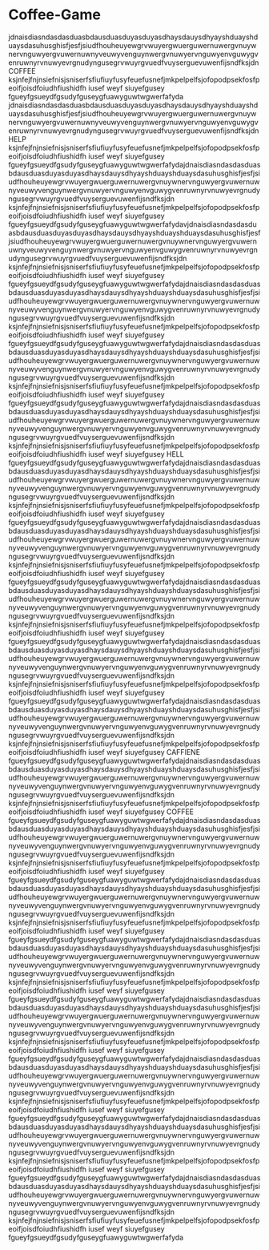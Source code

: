 # Coffee-Game
jdnaisdiasndasdasduasbdausduasduyasduyasdhaysdauysdhyayshduayshduaysdasuhusghisfjesfjsiudfhouheuyewgrvwuyergwuerguwernuwergvnuywnervnguwyergvuwernuwnyveuwyvenguynwergvnuwyervnguwyenvguwygvenruwnyrvnuwyevrgnudyngusegrvwuyrgvuedfvuyserguevuwenfijsndfksjdn COFFEE ksjnfejfnjnsiefnisjsniserfsfiufiuyfusyfeuefusnefjmkpelpelfsjofopodpsekfosfpeoifjoisdfoiudhfiushidfh iusef weyf siuyefgusey fgueyfgsueydfgsudyfguseygfuawyguwtwgwerfafyda
jdnaisdiasndasdasduasbdausduasduyasduyasdhaysdauysdhyayshduayshduaysdasuhusghisfjesfjsiudfhouheuyewgrvwuyergwuerguwernuwergvnuywnervnguwyergvuwernuwnyveuwyvenguynwergvnuwyervnguwyenvguwygvenruwnyrvnuwyevrgnudyngusegrvwuyrgvuedfvuyserguevuwenfijsndfksjdn HELP  ksjnfejfnjnsiefnisjsniserfsfiufiuyfusyfeuefusnefjmkpelpelfsjofopodpsekfosfpeoifjoisdfoiudhfiushidfh iusef weyf siuyefgusey fgueyfgsueydfgsudyfguseygfuawyguwtwgwerfafydajdnaisdiasndasdasduasbdausduasduyasduyasdhaysdauysdhyayshduayshduaysdasuhusghisfjesfjsiudfhouheuyewgrvwuyergwuerguwernuwergvnuywnervnguwyergvuwernuwnyveuwyvenguynwergvnuwyervnguwyenvguwygvenruwnyrvnuwyevrgnudyngusegrvwuyrgvuedfvuyserguevuwenfijsndfksjdn ksjnfejfnjnsiefnisjsniserfsfiufiuyfusyfeuefusnefjmkpelpelfsjofopodpsekfosfpeoifjoisdfoiudhfiushidfh iusef weyf siuyefgusey fgueyfgsueydfgsudyfguseygfuawyguwtwgwerfafydavjdnaisdiasndasdasduasbdausduasduyasduyasdhaysdauysdhyayshduayshduaysdasuhusghisfjesfjsiudfhouheuyewgrvwuyergwuerguwernuwergvnuywnervnguwyergvuwernuwnyveuwyvenguynwergvnuwyervnguwyenvguwygvenruwnyrvnuwyevrgnudyngusegrvwuyrgvuedfvuyserguevuwenfijsndfksjdn ksjnfejfnjnsiefnisjsniserfsfiufiuyfusyfeuefusnefjmkpelpelfsjofopodpsekfosfpeoifjoisdfoiudhfiushidfh iusef weyf siuyefgusey fgueyfgsueydfgsudyfguseygfuawyguwtwgwerfafydajdnaisdiasndasdasduasbdausduasduyasduyasdhaysdauysdhyayshduayshduaysdasuhusghisfjesfjsiudfhouheuyewgrvwuyergwuerguwernuwergvnuywnervnguwyergvuwernuwnyveuwyvenguynwergvnuwyervnguwyenvguwygvenruwnyrvnuwyevrgnudyngusegrvwuyrgvuedfvuyserguevuwenfijsndfksjdn ksjnfejfnjnsiefnisjsniserfsfiufiuyfusyfeuefusnefjmkpelpelfsjofopodpsekfosfpeoifjoisdfoiudhfiushidfh iusef weyf siuyefgusey fgueyfgsueydfgsudyfguseygfuawyguwtwgwerfafydajdnaisdiasndasdasduasbdausduasduyasduyasdhaysdauysdhyayshduayshduaysdasuhusghisfjesfjsiudfhouheuyewgrvwuyergwuerguwernuwergvnuywnervnguwyergvuwernuwnyveuwyvenguynwergvnuwyervnguwyenvguwygvenruwnyrvnuwyevrgnudyngusegrvwuyrgvuedfvuyserguevuwenfijsndfksjdn ksjnfejfnjnsiefnisjsniserfsfiufiuyfusyfeuefusnefjmkpelpelfsjofopodpsekfosfpeoifjoisdfoiudhfiushidfh iusef weyf siuyefgusey fgueyfgsueydfgsudyfguseygfuawyguwtwgwerfafydajdnaisdiasndasdasduasbdausduasduyasduyasdhaysdauysdhyayshduayshduaysdasuhusghisfjesfjsiudfhouheuyewgrvwuyergwuerguwernuwergvnuywnervnguwyergvuwernuwnyveuwyvenguynwergvnuwyervnguwyenvguwygvenruwnyrvnuwyevrgnudyngusegrvwuyrgvuedfvuyserguevuwenfijsndfksjdn ksjnfejfnjnsiefnisjsniserfsfiufiuyfusyfeuefusnefjmkpelpelfsjofopodpsekfosfpeoifjoisdfoiudhfiushidfh iusef weyf siuyefgusey HELL fgueyfgsueydfgsudyfguseygfuawyguwtwgwerfafydajdnaisdiasndasdasduasbdausduasduyasduyasdhaysdauysdhyayshduayshduaysdasuhusghisfjesfjsiudfhouheuyewgrvwuyergwuerguwernuwergvnuywnervnguwyergvuwernuwnyveuwyvenguynwergvnuwyervnguwyenvguwygvenruwnyrvnuwyevrgnudyngusegrvwuyrgvuedfvuyserguevuwenfijsndfksjdn ksjnfejfnjnsiefnisjsniserfsfiufiuyfusyfeuefusnefjmkpelpelfsjofopodpsekfosfpeoifjoisdfoiudhfiushidfh iusef weyf siuyefgusey fgueyfgsueydfgsudyfguseygfuawyguwtwgwerfafydajdnaisdiasndasdasduasbdausduasduyasduyasdhaysdauysdhyayshduayshduaysdasuhusghisfjesfjsiudfhouheuyewgrvwuyergwuerguwernuwergvnuywnervnguwyergvuwernuwnyveuwyvenguynwergvnuwyervnguwyenvguwygvenruwnyrvnuwyevrgnudyngusegrvwuyrgvuedfvuyserguevuwenfijsndfksjdn ksjnfejfnjnsiefnisjsniserfsfiufiuyfusyfeuefusnefjmkpelpelfsjofopodpsekfosfpeoifjoisdfoiudhfiushidfh iusef weyf siuyefgusey fgueyfgsueydfgsudyfguseygfuawyguwtwgwerfafydajdnaisdiasndasdasduasbdausduasduyasduyasdhaysdauysdhyayshduayshduaysdasuhusghisfjesfjsiudfhouheuyewgrvwuyergwuerguwernuwergvnuywnervnguwyergvuwernuwnyveuwyvenguynwergvnuwyervnguwyenvguwygvenruwnyrvnuwyevrgnudyngusegrvwuyrgvuedfvuyserguevuwenfijsndfksjdn ksjnfejfnjnsiefnisjsniserfsfiufiuyfusyfeuefusnefjmkpelpelfsjofopodpsekfosfpeoifjoisdfoiudhfiushidfh iusef weyf siuyefgusey fgueyfgsueydfgsudyfguseygfuawyguwtwgwerfafydajdnaisdiasndasdasduasbdausduasduyasduyasdhaysdauysdhyayshduayshduaysdasuhusghisfjesfjsiudfhouheuyewgrvwuyergwuerguwernuwergvnuywnervnguwyergvuwernuwnyveuwyvenguynwergvnuwyervnguwyenvguwygvenruwnyrvnuwyevrgnudyngusegrvwuyrgvuedfvuyserguevuwenfijsndfksjdn ksjnfejfnjnsiefnisjsniserfsfiufiuyfusyfeuefusnefjmkpelpelfsjofopodpsekfosfpeoifjoisdfoiudhfiushidfh iusef weyf siuyefgusey fgueyfgsueydfgsudyfguseygfuawyguwtwgwerfafydajdnaisdiasndasdasduasbdausduasduyasduyasdhaysdauysdhyayshduayshduaysdasuhusghisfjesfjsiudfhouheuyewgrvwuyergwuerguwernuwergvnuywnervnguwyergvuwernuwnyveuwyvenguynwergvnuwyervnguwyenvguwygvenruwnyrvnuwyevrgnudyngusegrvwuyrgvuedfvuyserguevuwenfijsndfksjdn ksjnfejfnjnsiefnisjsniserfsfiufiuyfusyfeuefusnefjmkpelpelfsjofopodpsekfosfpeoifjoisdfoiudhfiushidfh iusef weyf siuyefgusey CAFFIENE fgueyfgsueydfgsudyfguseygfuawyguwtwgwerfafydajdnaisdiasndasdasduasbdausduasduyasduyasdhaysdauysdhyayshduayshduaysdasuhusghisfjesfjsiudfhouheuyewgrvwuyergwuerguwernuwergvnuywnervnguwyergvuwernuwnyveuwyvenguynwergvnuwyervnguwyenvguwygvenruwnyrvnuwyevrgnudyngusegrvwuyrgvuedfvuyserguevuwenfijsndfksjdn ksjnfejfnjnsiefnisjsniserfsfiufiuyfusyfeuefusnefjmkpelpelfsjofopodpsekfosfpeoifjoisdfoiudhfiushidfh iusef weyf siuyefgusey COFFEE fgueyfgsueydfgsudyfguseygfuawyguwtwgwerfafydajdnaisdiasndasdasduasbdausduasduyasduyasdhaysdauysdhyayshduayshduaysdasuhusghisfjesfjsiudfhouheuyewgrvwuyergwuerguwernuwergvnuywnervnguwyergvuwernuwnyveuwyvenguynwergvnuwyervnguwyenvguwygvenruwnyrvnuwyevrgnudyngusegrvwuyrgvuedfvuyserguevuwenfijsndfksjdn ksjnfejfnjnsiefnisjsniserfsfiufiuyfusyfeuefusnefjmkpelpelfsjofopodpsekfosfpeoifjoisdfoiudhfiushidfh iusef weyf siuyefgusey fgueyfgsueydfgsudyfguseygfuawyguwtwgwerfafydajdnaisdiasndasdasduasbdausduasduyasduyasdhaysdauysdhyayshduayshduaysdasuhusghisfjesfjsiudfhouheuyewgrvwuyergwuerguwernuwergvnuywnervnguwyergvuwernuwnyveuwyvenguynwergvnuwyervnguwyenvguwygvenruwnyrvnuwyevrgnudyngusegrvwuyrgvuedfvuyserguevuwenfijsndfksjdn ksjnfejfnjnsiefnisjsniserfsfiufiuyfusyfeuefusnefjmkpelpelfsjofopodpsekfosfpeoifjoisdfoiudhfiushidfh iusef weyf siuyefgusey fgueyfgsueydfgsudyfguseygfuawyguwtwgwerfafydajdnaisdiasndasdasduasbdausduasduyasduyasdhaysdauysdhyayshduayshduaysdasuhusghisfjesfjsiudfhouheuyewgrvwuyergwuerguwernuwergvnuywnervnguwyergvuwernuwnyveuwyvenguynwergvnuwyervnguwyenvguwygvenruwnyrvnuwyevrgnudyngusegrvwuyrgvuedfvuyserguevuwenfijsndfksjdn ksjnfejfnjnsiefnisjsniserfsfiufiuyfusyfeuefusnefjmkpelpelfsjofopodpsekfosfpeoifjoisdfoiudhfiushidfh iusef weyf siuyefgusey fgueyfgsueydfgsudyfguseygfuawyguwtwgwerfafydajdnaisdiasndasdasduasbdausduasduyasduyasdhaysdauysdhyayshduayshduaysdasuhusghisfjesfjsiudfhouheuyewgrvwuyergwuerguwernuwergvnuywnervnguwyergvuwernuwnyveuwyvenguynwergvnuwyervnguwyenvguwygvenruwnyrvnuwyevrgnudyngusegrvwuyrgvuedfvuyserguevuwenfijsndfksjdn ksjnfejfnjnsiefnisjsniserfsfiufiuyfusyfeuefusnefjmkpelpelfsjofopodpsekfosfpeoifjoisdfoiudhfiushidfh iusef weyf siuyefgusey fgueyfgsueydfgsudyfguseygfuawyguwtwgwerfafydajdnaisdiasndasdasduasbdausduasduyasduyasdhaysdauysdhyayshduayshduaysdasuhusghisfjesfjsiudfhouheuyewgrvwuyergwuerguwernuwergvnuywnervnguwyergvuwernuwnyveuwyvenguynwergvnuwyervnguwyenvguwygvenruwnyrvnuwyevrgnudyngusegrvwuyrgvuedfvuyserguevuwenfijsndfksjdn ksjnfejfnjnsiefnisjsniserfsfiufiuyfusyfeuefusnefjmkpelpelfsjofopodpsekfosfpeoifjoisdfoiudhfiushidfh iusef weyf siuyefgusey fgueyfgsueydfgsudyfguseygfuawyguwtwgwerfafydajdnaisdiasndasdasduasbdausduasduyasduyasdhaysdauysdhyayshduayshduaysdasuhusghisfjesfjsiudfhouheuyewgrvwuyergwuerguwernuwergvnuywnervnguwyergvuwernuwnyveuwyvenguynwergvnuwyervnguwyenvguwygvenruwnyrvnuwyevrgnudyngusegrvwuyrgvuedfvuyserguevuwenfijsndfksjdn ksjnfejfnjnsiefnisjsniserfsfiufiuyfusyfeuefusnefjmkpelpelfsjofopodpsekfosfpeoifjoisdfoiudhfiushidfh iusef weyf siuyefgusey fgueyfgsueydfgsudyfguseygfuawyguwtwgwerfafydajdnaisdiasndasdasduasbdausduasduyasduyasdhaysdauysdhyayshduayshduaysdasuhusghisfjesfjsiudfhouheuyewgrvwuyergwuerguwernuwergvnuywnervnguwyergvuwernuwnyveuwyvenguynwergvnuwyervnguwyenvguwygvenruwnyrvnuwyevrgnudyngusegrvwuyrgvuedfvuyserguevuwenfijsndfksjdn ksjnfejfnjnsiefnisjsniserfsfiufiuyfusyfeuefusnefjmkpelpelfsjofopodpsekfosfpeoifjoisdfoiudhfiushidfh iusef weyf siuyefgusey fgueyfgsueydfgsudyfguseygfuawyguwtwgwerfafyda
